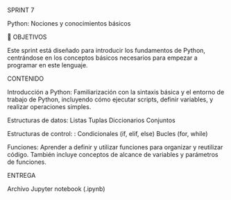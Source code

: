 SPRINT 7

Python: Nociones y conocimientos básicos

🎯 OBJETIVOS 

Este sprint está diseñado para introducir los fundamentos de Python, centrándose en los conceptos básicos necesarios para empezar a programar en este lenguaje.

CONTENIDO

Introducción a Python: 
Familiarización con la sintaxis básica y el entorno de trabajo de Python, incluyendo cómo ejecutar scripts, definir variables, y realizar operaciones simples.

Estructuras de datos: 
Listas
Tuplas
Diccionarios
Conjuntos

Estructuras de control: :
Condicionales (if, elif, else)
Bucles (for, while)

Funciones: 
Aprender a definir y utilizar funciones para organizar y reutilizar código. También incluye conceptos de alcance de variables y parámetros de funciones.

ENTREGA

Archivo Jupyter notebook (.ipynb) 
